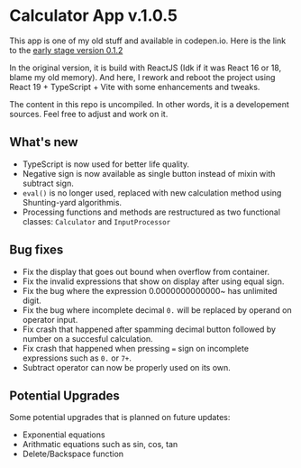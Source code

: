 # Calculator App v.1.0.5

This app is one of my old stuff and available in codepen.io.
Here is the link to the [early stage version 0.1.2](https://codepen.io/ghostzero911/pen/WbNKZYj)

In the original version, it is build with ReactJS (Idk if it was React 16 or 18, blame my old memory).
And here, I rework and reboot the project using React 19 + TypeScript + Vite with some enhancements and tweaks.

The content in this repo is uncompiled. In other words, it is a developement sources.
Feel free to adjust and work on it.

## What's new
- TypeScript is now used for better life quality.
- Negative sign is now available as single button instead of mixin with subtract sign.
- ```eval()``` is no longer used, replaced with new calculation method using Shunting-yard algorithmis. 
- Processing functions and methods are restructured as two functional classes: ```Calculator``` and ```InputProcessor```

## Bug fixes
- Fix the display that goes out bound when overflow from container.
- Fix the invalid expressions that show on display after using equal sign.
- Fix the bug where the expression 0.0000000000000~ has unlimited digit.
- Fix the bug where incomplete decimal ```0.``` will be replaced by operand on operator input.
- Fix crash that happened after spamming decimal button followed by number on a succesful calculation.
- Fix crash that happened when pressing ```=``` sign on incomplete expressions such as ```0.``` or ```7+```.
- Subtract operator can now be properly used on its own. 

## Potential Upgrades

Some potential upgrades that is planned on future updates:
- Exponential equations
- Arithmatic equations such as sin, cos, tan
- Delete/Backspace function
